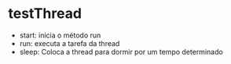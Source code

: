 ﻿# testThread
- start: inicia o método run
- run: executa a tarefa da thread
- sleep: Coloca a thread para dormir por um tempo determinado
